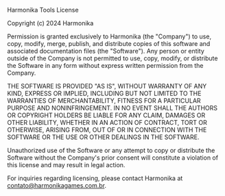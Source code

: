Harmonika Tools License

Copyright (c) 2024 Harmonika

Permission is granted exclusively to Harmonika (the "Company") to use, copy, modify, merge, publish, and distribute copies of this software and associated documentation files (the "Software"). Any person or entity outside of the Company is not permitted to use, copy, modify, or distribute the Software in any form without express written permission from the Company.

THE SOFTWARE IS PROVIDED "AS IS", WITHOUT WARRANTY OF ANY KIND, EXPRESS OR IMPLIED, INCLUDING BUT NOT LIMITED TO THE WARRANTIES OF MERCHANTABILITY, FITNESS FOR A PARTICULAR PURPOSE AND NONINFRINGEMENT. IN NO EVENT SHALL THE AUTHORS OR COPYRIGHT HOLDERS BE LIABLE FOR ANY CLAIM, DAMAGES OR OTHER LIABILITY, WHETHER IN AN ACTION OF CONTRACT, TORT OR OTHERWISE, ARISING FROM, OUT OF OR IN CONNECTION WITH THE SOFTWARE OR THE USE OR OTHER DEALINGS IN THE SOFTWARE.

Unauthorized use of the Software or any attempt to copy or distribute the Software without the Company's prior consent will constitute a violation of this license and may result in legal action.

For inquiries regarding licensing, please contact Harmonika at contato@harmonikagames.com.br.